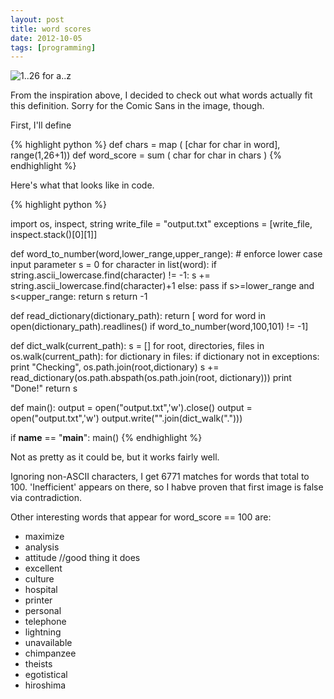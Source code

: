 ```yaml
---
layout: post
title: word scores
date: 2012-10-05
tags: [programming]
---
```


 <img src="http://i.imgur.com/OBg92.jpg" alt="1..26 for a..z" class="scale-with-grid" /> 

<p>
  From the inspiration above, I decided to check out what words actually fit this definition. Sorry for the Comic Sans in the image, though.
</p>

<p>
  First, I'll define 
</p>

{% highlight python %}
  def chars = map ( [char for char in word], range(1,26+1))
  def word_score = sum ( char for char in chars )
{% endhighlight %}

<p>
  Here's what that looks like in code.
</p>

{% highlight python %} 

import os, inspect, string
write_file = "output.txt"
exceptions = [write_file, inspect.stack()[0][1]]

def word_to_number(word,lower_range,upper_range): # enforce lower case input parameter
  s = 0
  for character in list(word):
    if string.ascii_lowercase.find(character) != -1: s += string.ascii_lowercase.find(character)+1
    else: pass
  if s>=lower_range and s<upper_range:
    return s
  return -1

def read_dictionary(dictionary_path):
  return [ word for word in open(dictionary_path).readlines() if word_to_number(word,100,101) != -1]

def dict_walk(current_path):
  s = []
  for root, directories, files in os.walk(current_path):
    for dictionary in files:
      if dictionary not in exceptions:
        print "Checking", os.path.join(root,dictionary)
        s += read_dictionary(os.path.abspath(os.path.join(root, dictionary)))
  print "Done!"
  return s

def main():
  output = open("output.txt",'w').close()
  output = open("output.txt",'w')
  output.write("".join(dict_walk(".")))

if __name__ == "__main__":
  main()
{% endhighlight %}

<p>
  Not as pretty as it could be, but it works fairly well.
</p>

<p>
  Ignoring non-ASCII characters, I get 6771 matches for words that total to 100. 
  'Inefficient' appears on there, so I habve proven that first image is false via contradiction.
</p>

<p>
  Other interesting words that appear for word_score == 100 are:
    <ul class="square">
      <li>maximize
      <li>analysis
      <li>attitude //good thing it does
      <li>excellent
      <li>culture
      <li>hospital
      <li>printer
      <li>personal
      <li>telephone
      <li>lightning
      <li>unavailable
      <li>chimpanzee
      <li>theists
      <li>egotistical
      <li>hiroshima
    </ul>
    
</p>
